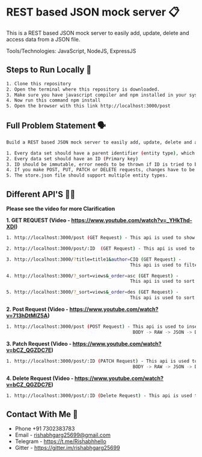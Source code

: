 # REST based JSON mock server :clipboard:
This is a REST based JSON mock server to easily add, update, delete and access data from a JSON file.

Tools/Technologies: JavaScript, NodeJS, ExpressJS

## Steps to Run Locally :scroll:
```sh
1. Clone this repository
2. Open the terminal where this repository is downloaded.
3. Make sure you have javascript compiler and npm installed in your system.
4. Now run this command npm install
5. Open the browser with this link http://localhost:3000/post
```

## Full Problem Statement :speaking_head:
```sh
Build a REST based JSON mock server to easily add, update, delete and access data from a JSON file.

1. Every data set should have a parent identifier (entity type), which will be used in the GET APIs.
2. Every data set should have an ID (Primary key)
3. ID should be immutable, error needs to be thrown if ID is tried to be mutated.
4. If you make POST, PUT, PATCH or DELETE requests, changes have to be automatically saved to store.json.
5. The store.json file should support multiple entity types.
```

## Different API'S :woman_teacher:

**Please see the video for more Clarification**

**1. GET REQUEST (Video - https://www.youtube.com/watch?v=_YHkThd-XDI)** 
```sh
1. http://localhost:3000/post (GET Request) - This api is used to show the data that is present in JSON file

2. http://localhost:3000/post/:ID  (GET Request) - This api is used to show the particular json data which has id = ID

3. http://localhost:3000/?title=title1&author=CIQ (GET Request) - 
                                              This api is used to filter the json data which has title = title1 and author = CIQ

4. http://localhost:3000/?_sort=views&_order=asc (GET Request) - 
                                              This api is used to sort the json data according to the _sort parameter ascending

5. http://localhost:3000/?_sort=views&_order=des (GET Request) - 
                                              This api is used to sort the json data according to the _sort parameter descending
```                  

**2. Post Request (Video - https://www.youtube.com/watch?v=713hDtMIZ5A)** 
```sh
1. http://localhost:3000/post (POST Request) - This api is used to insert data in the JSON File. We have to give input in postman as
                                               BODY -> RAW -> JSON -> DATA 
```

**3. Patch Request (Video - https://www.youtube.com/watch?v=bCZ_QGZDC7E)** 
```sh
1. http://localhost:3000/post/:ID (PATCH Request) - This api is used to make changes in JSON data. We have to insert ID and change data in 
                                               BODY -> RAW -> JSON -> DATA
```

**4. Delete Request (Video - https://www.youtube.com/watch?v=bCZ_QGZDC7E)**                   
```sh
1. http://localhost:3000/post/:ID (Delete Request) - This api is used to delete the data from JSON file which has ID = ID                                                                  
```
## Contact With Me :busts_in_silhouette:

- Phone +91 7302383783
- Email - rishabhgarg25699@gmail.com
- Telegram - https://t.me/Rishabhhello
- Gitter - https://gitter.im/rishabhgarg25699

